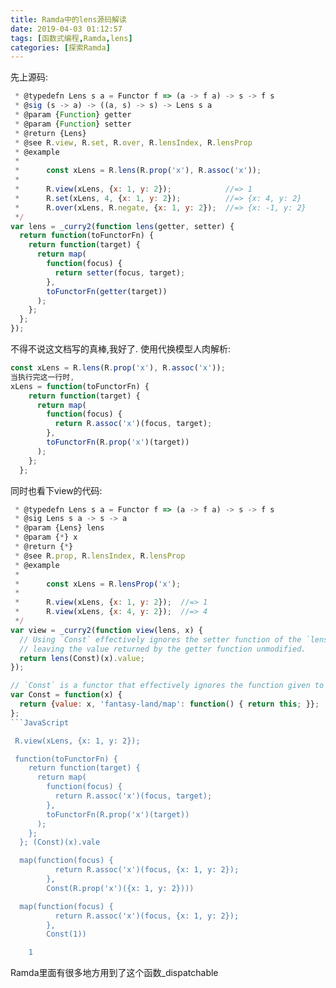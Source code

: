 ```yaml
---
title: Ramda中的lens源码解读
date: 2019-04-03 01:12:57
tags: [函数式编程,Ramda,lens]
categories: [探索Ramda]
---
```

先上源码:
```JavaScript
 * @typedefn Lens s a = Functor f => (a -> f a) -> s -> f s
 * @sig (s -> a) -> ((a, s) -> s) -> Lens s a
 * @param {Function} getter
 * @param {Function} setter
 * @return {Lens}
 * @see R.view, R.set, R.over, R.lensIndex, R.lensProp
 * @example
 *
 *      const xLens = R.lens(R.prop('x'), R.assoc('x'));
 *
 *      R.view(xLens, {x: 1, y: 2});            //=> 1
 *      R.set(xLens, 4, {x: 1, y: 2});          //=> {x: 4, y: 2}
 *      R.over(xLens, R.negate, {x: 1, y: 2});  //=> {x: -1, y: 2}
 */
var lens = _curry2(function lens(getter, setter) {
  return function(toFunctorFn) {
    return function(target) {
      return map(
        function(focus) {
          return setter(focus, target);
        },
        toFunctorFn(getter(target))
      );
    };
  };
});
```
不得不说这文档写的真棒,我好了.
使用代换模型人肉解析:
```JavaScript
const xLens = R.lens(R.prop('x'), R.assoc('x'));
当执行完这一行时,
xLens = function(toFunctorFn) {
    return function(target) {
      return map(
        function(focus) {
          return R.assoc('x')(focus, target);
        },
        toFunctorFn(R.prop('x')(target))
      );
    };
  };
```

同时也看下view的代码:
```JavaScript
 * @typedefn Lens s a = Functor f => (a -> f a) -> s -> f s
 * @sig Lens s a -> s -> a
 * @param {Lens} lens
 * @param {*} x
 * @return {*}
 * @see R.prop, R.lensIndex, R.lensProp
 * @example
 *
 *      const xLens = R.lensProp('x');
 *
 *      R.view(xLens, {x: 1, y: 2});  //=> 1
 *      R.view(xLens, {x: 4, y: 2});  //=> 4
 */
var view = _curry2(function view(lens, x) {
  // Using `Const` effectively ignores the setter function of the `lens`,
  // leaving the value returned by the getter function unmodified.
  return lens(Const)(x).value;
});
```

```JavaScript
// `Const` is a functor that effectively ignores the function given to `map`.
var Const = function(x) {
  return {value: x, 'fantasy-land/map': function() { return this; }};
};
```JavaScript

 R.view(xLens, {x: 1, y: 2});

 function(toFunctorFn) {
    return function(target) {
      return map(
        function(focus) {
          return R.assoc('x')(focus, target);
        },
        toFunctorFn(R.prop('x')(target))
      );
    };
  }; (Const)(x).vale

  map(function(focus) {
          return R.assoc('x')(focus, {x: 1, y: 2});
        },
        Const(R.prop('x')({x: 1, y: 2})))

  map(function(focus) {
          return R.assoc('x')(focus, {x: 1, y: 2});
        },
        Const(1))

    1
```
Ramda里面有很多地方用到了这个函数_dispatchable